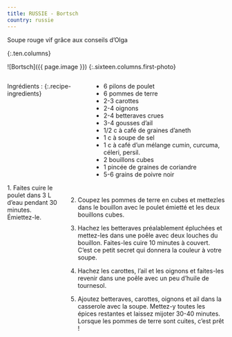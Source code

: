 ```yaml
---
title: RUSSIE - Bortsch
country: russie
---
```


Soupe rouge vif grâce aux conseils d’Olga
<!--fin extrait-->
{:.ten.columns}

![Bortsch]({{ page.image }})
{:.sixteen.columns.first-photo}

<div class="four columns" markdown="1">

Ingrédients :
{:.recipe-ingredients}
- 6 pilons de poulet
- 6 pommes de terre
- 2-3 carottes
- 2-4 oignons
- 2-4 betteraves crues
- 3-4 gousses d’ail
- 1/2 c à café de graines d’aneth
- 1 c à soupe de sel
- 1 c à café d’un mélange cumin, curcuma, céleri, persil.
- 2 bouillons cubes
- 1 pincée de graines de coriandre
- 5-6 grains de poivre noir
</div>

<div class="ten columns" markdown="1">
1. Faites cuire le poulet dans 3 L d’eau pendant 30 minutes. Émiettez-le.

2. Coupez les pommes de terre en cubes et mettezles dans le bouillon avec le poulet émietté et les deux bouillons cubes.

3. Hachez les betteraves préalablement épluchées et mettez-les dans une poêle avec deux louches du bouillon. Faites-les cuire 10 minutes à couvert. C’est ce petit secret qui donnera la couleur à votre soupe.

4. Hachez les carottes, l’ail et les oignons et faites-les revenir dans une poêle avec un peu d’huile de tournesol.

5. Ajoutez betteraves, carottes, oignons et ail dans la casserole avec la soupe. Mettez-y toutes les épices restantes et laissez mijoter 30-40 minutes. Lorsque les pommes de terre sont cuites, c’est prêt !
</div>
